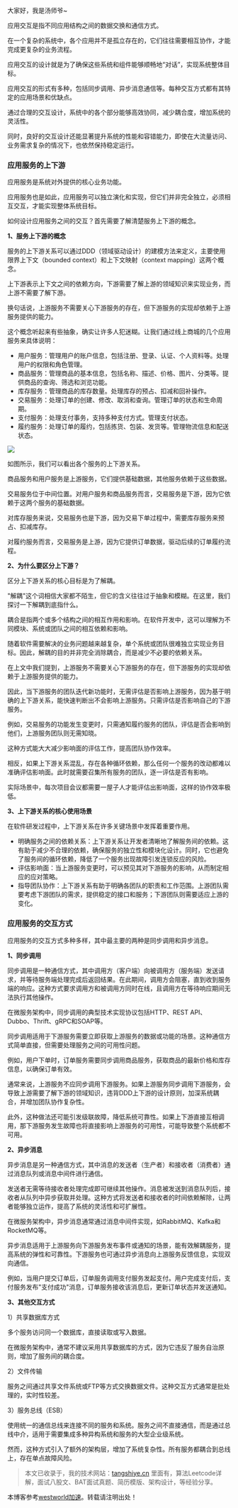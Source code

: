 
大家好，我是汤师爷\~


应用交互是指不同应用结构之间的数据交换和通信方式。


在一个复杂的系统中，各个应用并不是孤立存在的，它们往往需要相互协作，才能完成更复杂的业务流程。


应用交互的设计就是为了确保这些系统和组件能够顺畅地“对话”，实现系统整体目标。


应用交互的形式有多种，包括同步调用、异步消息通信等。每种交互方式都有其特定的应用场景和优缺点。


通过合理的交互设计，系统中的各个部分能够高效协同，减少耦合度，增加系统的灵活性。


同时，良好的交互设计还能显著提升系统的性能和容错能力，即使在大流量访问、业务需求复杂的情况下，也依然保持稳定运行。


### 应用服务的上下游


应用服务是系统对外提供的核心业务功能。


应用服务也是如此，应用服务可以独立演化和实现，但它们并非完全独立，必须相互交互，才能实现整体系统目标。


如何设计应用服务之间的交互？首先需要了解清楚服务上下游的概念。


**1、服务上下游的概念**


服务的上下游关系可以通过DDD（领域驱动设计）的建模方法来定义，主要使用限界上下文（bounded context）和上下文映射（context mapping）这两个概念。


上下游表示上下文之间的依赖方向，下游需要了解上游的领域知识来实现业务，而上游不需要了解下游。


换句话说，上游服务不需要关心下游服务的存在，但下游服务的实现却依赖于上游服务提供的能力。


这个概念听起来有些抽象，确实让许多人犯迷糊。让我们通过线上商城的几个应用服务来具体说明：


* 用户服务：管理用户的账户信息，包括注册、登录、认证、个人资料等。处理用户的权限和角色管理。
* 商品服务：管理商品的基本信息，包括名称、描述、价格、图片、分类等。提供商品的查询、筛选和浏览功能。
* 库存服务：管理商品的库存数量。处理库存的预占、扣减和回补操作。
* 交易服务：处理订单的创建、修改、取消和查询。管理订单的状态和生命周期。
* 支付服务：处理支付事务，支持多种支付方式。管理支付状态。
* 履约服务：处理订单的履约，包括拣货、包装、发货等。管理物流信息和配送状态。


![](https://img2024.cnblogs.com/other/2625446/202410/2625446-20241018101234267-920330744.png)


如图所示，我们可以看出各个服务的上下游关系。


商品服务和用户服务是上游服务，它们提供基础数据，其他服务依赖于这些数据。


交易服务位于中间位置。对用户服务和商品服务而言，交易服务是下游，因为它依赖于这两个服务的基础数据。


对库存服务来说，交易服务也是下游，因为交易下单过程中，需要库存服务来预占、扣减库存。


对履约服务而言，交易服务是上游，因为它提供订单数据，驱动后续的订单履约流程。


**2、为什么要区分上下游？**


区分上下游关系的核心目标是为了解耦。


"解耦"这个词相信大家都不陌生，但它的含义往往过于抽象和模糊。在这里，我们探讨一下解耦到底指什么。


耦合是指两个或多个结构之间的相互作用和影响。在软件开发中，这可以理解为不同模块、系统或团队之间的相互依赖和影响。


随着软件需要解决的业务问题越来越复杂，单个系统或团队很难独立实现业务目标。因此，解耦的目的并非完全消除耦合，而是减少不必要的依赖关系。


在上文中我们提到，上游服务不需要关心下游服务的存在，但下游服务的实现却依赖于上游服务提供的能力。


因此，当下游服务的团队迭代新功能时，无需评估是否影响上游服务，因为基于明确的上下游关系，能快速判断出不会影响上游服务。只需评估是否影响自己的下游服务。


例如，交易服务的功能发生变更时，只需通知履约服务的团队，评估是否会影响到他们，上游服务团队则无需知晓。


这种方式能大大减少影响面的评估工作，提高团队协作效率。


相反，如果上下游关系混乱，存在各种循环依赖，那么任何一个服务的改动都难以准确评估影响面。此时就需要召集所有服务的团队，逐一评估是否有影响。


实际场景中，每次项目会议都需要一屋子人才能评估出影响面，这样的协作效率极低。


**3、上下游关系的核心使用场景**


在软件研发过程中，上下游关系在许多关键场景中发挥着重要作用。


* 明确服务之间的依赖关系：上下游关系让开发者清晰地了解服务间的依赖。这有助于减少不合理的依赖，确保服务的独立性和模块化设计。同时，它也避免了服务间的循环依赖，降低了一个服务出现故障引发连锁反应的风险。
* 评估影响面：当上游服务变更时，可以预见其对下游服务的影响，从而制定相应的应对策略。
* 指导团队协作：上下游关系有助于明确各团队的职责和工作范围。上游团队需要考虑下游团队的需求，提供稳定的接口和服务；下游团队则需要适应上游的变化。


### 应用服务的交互方式


应用服务的交互方式多种多样，其中最主要的两种是同步调用和异步消息。


**1、同步调用**


同步调用是一种通信方式，其中调用方（客户端）向被调用方（服务端）发送请求，并等待服务端处理完成后返回结果。在此期间，调用方会阻塞，直到收到服务端的响应。这种方式要求调用方和被调用方同时在线，且调用方在等待响应期间无法执行其他操作。


在微服务架构中，同步调用的典型技术实现协议包括HTTP、REST API、Dubbo、Thrift、gRPC和SOAP等。


同步调用适用于下游服务需要立即获取上游服务的数据或功能的场景。这种通信方式简单直接，但需要处理服务之间的可用性问题。


例如，用户下单时，订单服务需要同步调用商品服务，获取商品的最新价格和库存信息，以确保订单有效。


通常来说，上游服务不应同步调用下游服务。如果上游服务同步调用下游服务，会导致上游需要了解下游的领域知识，违背DDD上下游的设计原则，加深系统耦合，并增加团队协作复杂性。


此外，这种做法还可能引发级联故障，降低系统可靠性。如果上下游直接互相调用，那下游服务发生故障也将直接影响上游服务的可用性，可能导致整个系统都不可用。


**2、异步消息**


异步消息是另一种通信方式，其中消息的发送者（生产者）和接收者（消费者）通过消息队列或消息中间件进行通信。


发送者无需等待接收者处理完成即可继续其他操作。消息被发送到消息队列后，接收者从队列中异步获取并处理。这种方式将发送者和接收者的时间依赖解除，让两者能够独立运作，提高了系统的灵活性和可扩展性。


在微服务架构中，异步消息通常通过消息中间件实现，如RabbitMQ、Kafka和RocketMQ等。


异步消息适用于上游服务向下游服务发布事件或通知的场景，能有效解耦服务，提高系统的弹性和可靠性。下游服务也可通过异步消息向上游服务反馈信息，实现双向通信。


例如，当用户提交订单后，订单服务调用支付服务发起支付。用户完成支付后，支付服务发布"支付成功"消息，订单服务接收该消息后，更新订单状态并发送通知。


**3、其他交互方式**


1）共享数据库方式


多个服务访问同一个数据库，直接读取或写入数据。


在微服务架构中，通常不建议采用共享数据库的方式，因为它违反了服务自治原则，增加了服务间的耦合度。


2）文件传输


服务之间通过共享文件系统或FTP等方式交换数据文件。这种交互方式通常是批处理的，实时性较差。


3）服务总线（ESB）


使用统一的通信总线来连接不同的服务和系统。服务之间不直接通信，而是通过总线中介，适用于需要集成多种异构系统和服务的大型企业级系统。


然而，这种方式引入了额外的架构层，增加了系统复杂性。所有服务都耦合到总线上，存在单点故障风险。



> 本文已收录于，我的技术网站：[tangshiye.cn](https://github.com) 里面有，算法Leetcode详解，面试八股文、BAT面试真题、简历模版、架构设计，等经验分享。


 本博客参考[westworld加速](https://tianchuang88.com)。转载请注明出处！
